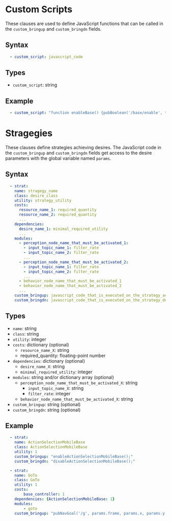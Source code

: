 # Custom Scripts
These clauses are used to define JavaScript functions that can be called in the `custom_bringup` and `custom_bringdn` fields.

## Syntax
```yaml
  - custom_script: javascript_code
```

## Types
- `custom_script`: string

## Example
```yaml
  - custom_script: "function enableBase() {pubBoolean('/base/enable', true);}"
```

# Stragegies
These clauses define strategies achieving desires. The JavaScript code in the `custom_bringup` and `custom_bringdn` fields get access to the desire parameters with the global variable named `params`.

## Syntax
```yaml
  - strat:
    name: stragegy_name
    class: desire_class
    utility: strategy_utility
    costs:
      resource_name_1: required_quantity
      resource_name_2: required_quantity
      ...
    dependencies:
      desire_name_1: minimal_required_utility
      ...
    modules:
      - perception_node_name_that_must_be_activated_1:
        - input_topic_name_1: filter_rate
        - input_topic_name_2: filter_rate
        ...
      - perception_node_name_that_must_be_activated_2:
        - input_topic_name_1: filter_rate
        - input_topic_name_2: filter_rate
        ...
      - behavior_node_name_that_must_be_activated_1
      - behavior_node_name_that_must_be_activated_2
      ...
    custom_bringup: javascript_code_that_is_executed_on_the_strategy_activation
    custom_bringdn: javascript_code_that_is_executed_on_the_strategy_deactivation
```

## Types
- `name`: string
- `class`: string
- `utility`: integer
- `costs`: dictionary (optional)
  - `resource_name_X`: string
  - required_quantity: floating-point number
- `dependencies`: dictionary (optional)
  - `desire_name_X`: string
  - `minimal_required_utility`: integer
- `modules`: string and/or dictionary array (optional)
  - `perception_node_name_that_must_be_activated_X`: string
    - `input_topic_name_X`: string
    - `filter_rate`: integer
  - `behavior_node_name_that_must_be_activated_X`: string
- `custom_bringup`: string (optional)
- `custom_bringdn`: string (optional)

## Example
```yaml
  - strat:
    name: ActionSelectionMobileBase
    class: ActionSelectionMobileBase
    utility: 1
    custom_bringup: "enableActionSelectionMobileBase();"
    custom_bringdn: "disableActionSelectionMobileBase();"

  - strat:
    name: GoTo
    class: GoTo
    utility: 1
    costs:
        base_controller: 1
    dependencies: {ActionSelectionMobileBase: 1}
    modules:
        - goto
    custom_bringup: "pubNavGoal('/g', params.frame, params.x, params.y, params.t);"
```
